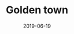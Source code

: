---
title: Golden town
date: 2019-06-19
id: 3
price: 35.00
image: ./golden_town.jpeg
description: Oil painting abstract 40x50
customField: 
    name: Pack Size
    values: [{name: 'One', priceChange: 0}, {name: 'Pack of 3', priceChange: 9.50}, {name: 'Pack of 5', priceChange: 20.00}]
---